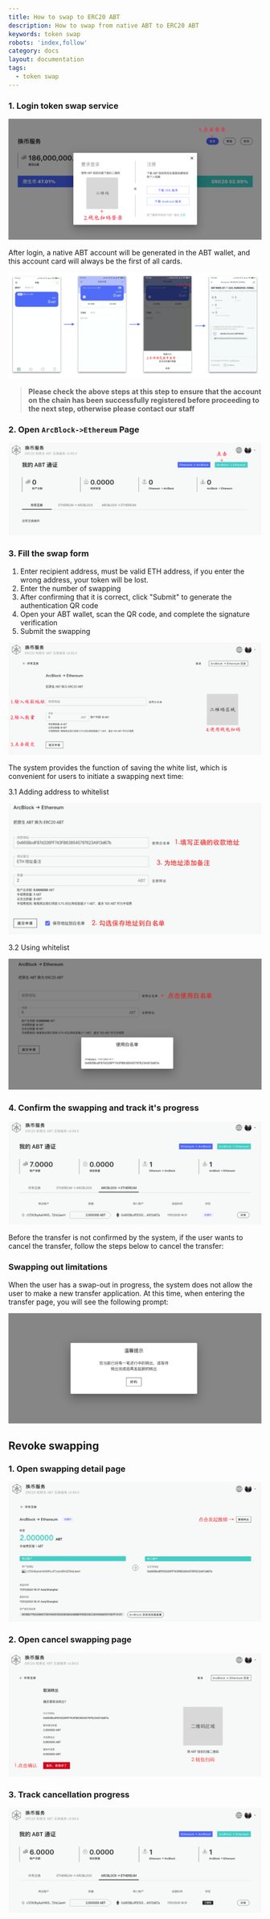 ```yaml
---
title: How to swap to ERC20 ABT
description: How to swap from native ABT to ERC20 ABT
keywords: token swap
robots: 'index,follow'
category: docs
layout: documentation
tags:
  - token swap
---
```


### 1. Login token swap service

![](../imgs/login_system.png)

After login, a native ABT account will be generated in the ABT wallet, and this account card will always be the first of all cards.

![](../imgs/native_abt_account.png)

> **Please check the above steps at this step to ensure that the account on the chain has been successfully registered before proceeding to the next step, otherwise please contact our staff**

### 2. Open `ArcBlock->Ethereum` Page

![](../imgs/enter_withdraw.png)

### 3. Fill the swap form

1.  Enter recipient address, must be valid ETH address, if you enter the wrong address, your token will be lost.
2.  Enter the number of swapping
3.  After confirming that it is correct, click "Submit" to generate the authentication QR code
4.  Open your ABT wallet, scan the QR code, and complete the signature verification
5.  Submit the swapping

![](../imgs/withdraw_action.png)

The system provides the function of saving the white list, which is convenient for users to initiate a swapping next time:

3.1  Adding address to whitelist

![](../imgs/save_whitelist.png)

3.2  Using whitelist

![](../imgs/use_whitelist.png)

### 4. Confirm the swapping and track it's progress

![](../imgs/withdraw_history.png)

Before the transfer is not confirmed by the system, if the user wants to cancel the transfer, follow the steps below to cancel the transfer:

### Swapping out limitations

When the user has a swap-out in progress, the system does not allow the user to make a new transfer application. At this time, when entering the transfer page, you will see the following prompt:

![](../imgs/withdraw_limit.png)

## Revoke swapping

### 1. Open swapping detail page

![](../imgs/start_cancel_withdraw.png)

### 2. Open cancel swapping page

![](../imgs/cancel_withdraw.png)

### 3. Track cancellation progress

![](../imgs/cancel_withdraw_success.png)
